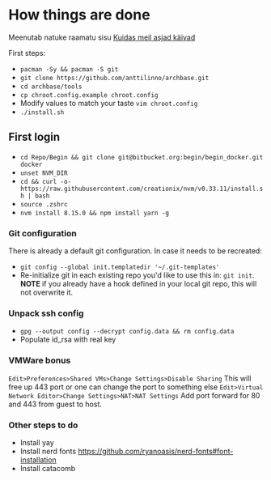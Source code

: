 # How things are done
Meenutab natuke raamatu sisu [Kuidas meil asjad käivad](https://www.goodreads.com/book/show/18078693-kuidas-meil-asjad-k-ivad)

First steps:

 - `pacman -Sy && pacman -S git`
 - `git clone https://github.com/anttilinno/archbase.git`
 - `cd archbase/tools`
 - `cp chroot.config.example chroot.config`
 - Modify values to match your taste `vim chroot.config`
 - `./install.sh`

## First login

 - `cd Repo/Begin && git clone git@bitbucket.org:begin/begin_docker.git docker`
 - `unset NVM_DIR`
 - `cd && curl -o- https://raw.githubusercontent.com/creationix/nvm/v0.33.11/install.sh | bash`
 - `source .zshrc`
 - `nvm install 8.15.0 && npm install yarn -g`

### Git configuration
There is already a default git configuration.
In case it needs to be recreated:

 - `git config --global init.templatedir '~/.git-templates'`
 - Re-initialize git in each existing repo you'd like to use this in: `git init`. **NOTE** if you already have a hook defined in your local git repo, this will not overwrite it.


### Unpack ssh config
  - `gpg --output config --decrypt config.data && rm config.data`
  - Populate id_rsa with real key

### VMWare bonus

`Edit>Preferences>Shared VMs>Change Settings>Disable Sharing`
This will free up 443 port or one can change the port to something else
`Edit>Virtual Network Editor>Change Settings>NAT>NAT Settings`
Add port forward for 80 and 443 from guest to host.

### Other steps to do

  - Install yay
  - Install nerd fonts https://github.com/ryanoasis/nerd-fonts#font-installation
  - Install catacomb
